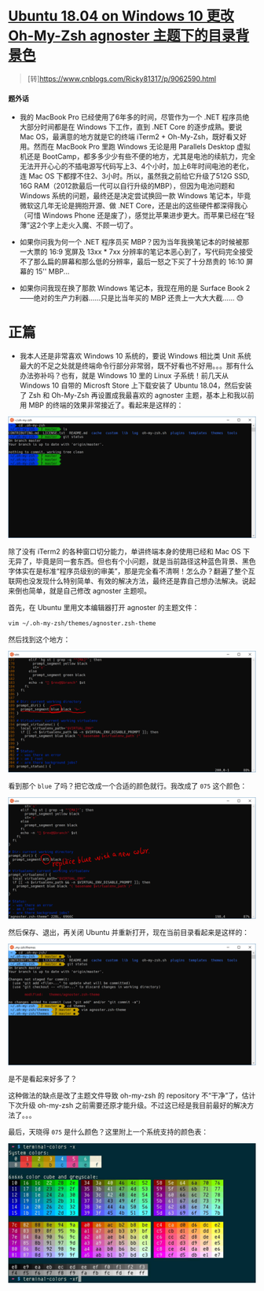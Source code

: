 # [Ubuntu 18.04 on Windows 10 更改 Oh-My-Zsh agnoster 主题下的目录背景色](https://www.cnblogs.com/Ricky81317/p/9062590.html)

> [转]<https://www.cnblogs.com/Ricky81317/p/9062590.html>

####  题外话

* 我的 MacBook Pro 已经使用了6年多的时间，尽管作为一个 .NET 程序员绝大部分时间都是在 Windows 下工作，直到 .NET Core 的逐步成熟。要说 Mac OS，最满意的地方就是它的终端 iTerm2 + Oh-My-Zsh，既好看又好用。然而在 MacBook Pro 里跑 Windows 无论是用 Parallels Desktop 虚拟机还是 BootCamp，都多多少少有些不便的地方，尤其是电池的续航力，完全无法开开心心的不插电源写代码写上3、4个小时，加上6年时间电池的老化，连 Mac OS 下都撑不住2、3小时。所以，虽然我之前给它升级了512G SSD, 16G RAM（2012款最后一代可以自行升级的MBP），但因为电池问题和 Windows 系统的问题，最终还是决定尝试换回一款 Windows 笔记本，毕竟微软这几年无论是拥抱开源、做 .NET Core，还是出的这些硬件都深得我心（可惜 Windows Phone 还是废了），感觉比苹果进步更大。而苹果已经在“轻薄”这2个字上走火入魔、不顾一切了。

* 如果你问我为何一个 .NET 程序员买 MBP？因为当年我换笔记本的时候被那一大票的 16:9 宽屏及 13xx * 7xx 分辨率的笔记本恶心到了，写代码完全接受不了那么扁的屏幕和那么低的分辨率，最后一怒之下买了十分昂贵的 16:10 屏幕的 15'' MBP...
* 如果你问我现在换了那款 Windows 笔记本，我现在用的是 Surface Book 2——绝对的生产力利器……只是比当年买的 MBP 还贵上一大大大截…… 😓

# 正篇

* 我本人还是非常喜欢 Windows 10 系统的，要说 Windows 相比类 Unit 系统最大的不足之处就是终端命令行部分非常弱，既不好看也不好用。。。那有什么办法弥补吗？也有，就是 Windows 10 里的 Linux 子系统！前几天从 Windows 10 自带的 Microsft Store 上下载安装了 Ubuntu 18.04，然后安装了 Zsh 和 Oh-My-Zsh 再设置成我最喜欢的 agnoster 主题，基本上和我以前用 MBP 的终端的效果非常接近了。看起来是这样的：

![DefaultFolderColor](https://github.com/zhangshity/technote/blob/master/Resources/agnoster1.png?raw=true)

除了没有 iTerm2 的各种窗口切分能力，单讲终端本身的使用已经和 Mac OS 下无异了，毕竟是同一套东西。但也有个小问题，就是当前路径这种蓝色背景、黑色字体实在是标准“程序员级别的审美”，那是完全看不清啊！怎么办？翻遍了整个互联网也没发现什么特别简单、有效的解决方法，最终还是靠自己想办法解决。说起来倒也简单，就是自己修改 agnoster 主题呗。

首先，在 Ubuntu 里用文本编辑器打开 agnoster 的主题文件：

```bash
vim ~/.oh-my-zsh/themes/agnoster.zsh-theme
```

然后找到这个地方：

![OriginalTheme](https://github.com/zhangshity/technote/blob/master/Resources/agnoster2.png?raw=true)

看到那个 `blue` 了吗？把它改成一个合适的颜色就行。我改成了 `075` 这个颜色：

![ChangeTheme](https://github.com/zhangshity/technote/blob/master/Resources/agnoster3.png?raw=true)

然后保存、退出，再关闭 Ubuntu 并重新打开，现在当前目录看起来是这样的：

![New Folder Color](https://github.com/zhangshity/technote/blob/master/Resources/agnoster5.png?raw=true)

是不是看起来好多了？

这种做法的缺点是改了主题文件导致 oh-my-zsh 的 repository 不“干净”了，估计下次升级 oh-my-zsh 之前需要还原才能升级。不过这已经是我目前最好的解决方法了。。。

最后，天晓得 `075` 是什么颜色？这里附上一个系统支持的颜色表：

![Terminal Colors](https://github.com/zhangshity/technote/blob/master/Resources/agnoster6.jpg?raw=true)